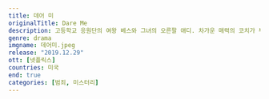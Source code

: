```yaml
---
title: 데어 미
originalTitle: Dare Me
description: 고등학교 응원단의 여왕 베스와 그녀의 오른팔 애디. 차가운 매력의 코치가 부임하면서 이들의 세상이 흔들린다. 헌신적인 마음이 다른 누군가를 향하기 시작했기 때문에.
genre: drama
imgname: 데어미.jpeg
release: "2019.12.29"
ott: [넷플릭스]
countries: 미국
end: true
categories: [범죄, 미스터리]
---
```

